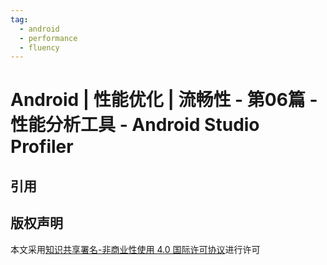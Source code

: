 ```yaml
---
tag:
  - android
  - performance
  - fluency
---
```


# Android | 性能优化 | 流畅性 - 第06篇 - 性能分析工具 - Android Studio Profiler



## 引用


## 版权声明

本文采用[知识共享署名-非商业性使用 4.0 国际许可协议](https://creativecommons.org/licenses/by-nc/4.0/)进行许可